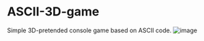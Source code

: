 # ASCII-3D-game
Simple 3D-pretended console game based on ASCII code.
![image](https://user-images.githubusercontent.com/84204929/187093698-4060bbd7-ad8b-412c-af19-3e1be703a2d0.png)
